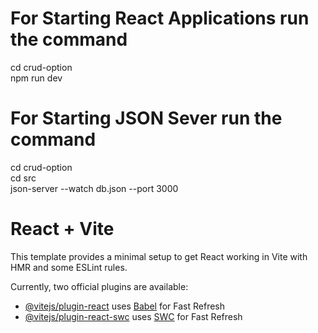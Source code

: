   # For Starting React Applications  run the command 
   cd crud-option <br>
   npm run dev 

   # For Starting JSON Sever run the command
   cd crud-option <br>
   cd src <br>
   json-server --watch db.json --port 3000

# React + Vite
This template provides a minimal setup to get React working in Vite with HMR and some ESLint rules.

Currently, two official plugins are available:

- [@vitejs/plugin-react](https://github.com/vitejs/vite-plugin-react/blob/main/packages/plugin-react/README.md) uses [Babel](https://babeljs.io/) for Fast Refresh
- [@vitejs/plugin-react-swc](https://github.com/vitejs/vite-plugin-react-swc) uses [SWC](https://swc.rs/) for Fast Refresh

